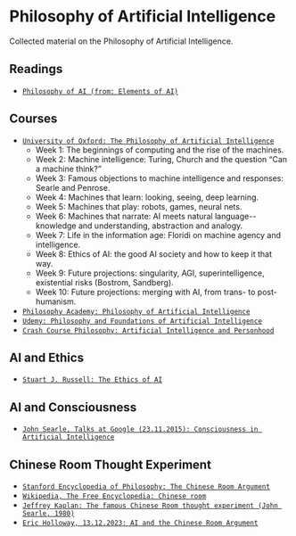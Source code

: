 # Philosophy of Artificial Intelligence

Collected material on the Philosophy of Artificial Intelligence.

## Readings

* [`Philosophy of AI (from: Elements of AI)`](https://course.elementsofai.com/1/3) 

## Courses

* [`University of Oxford: The Philosophy of Artificial Intelligence`](https://www.conted.ox.ac.uk/courses/the-philosophy-of-artificial-intelligence)  
  - Week 1: The beginnings of computing and the rise of the machines.
  - Week 2:  Machine intelligence: Turing, Church and the question “Can a machine think?”
  - Week 3:  Famous objections to machine intelligence and responses: Searle and Penrose.
  - Week 4: Machines that learn: looking, seeing, deep learning.
  - Week 5: Machines that play: robots, games, neural nets.
  - Week 6: Machines that narrate: AI meets natural language--knowledge and understanding, abstraction and analogy.
  - Week 7: Life in the information age: Floridi on machine agency and intelligence.
  - Week 8: Ethics of AI: the good AI society and how to keep it that way.
  - Week 9:  Future projections: singularity, AGI, superintelligence, existential risks (Bostrom, Sandberg).
  - Week 10:  Future projections: merging with AI, from trans- to post-humanism.
* [`Philosophy Academy: Philosophy of Artificial Intelligence`](https://www.youtube.com/watch?v=UZjfMci7u0k)
* [`Udemy: Philosophy and Foundations of Artificial Intelligence`](https://www.udemy.com/course/philosophy-and-foundations-of-artificial-intelligence-ai/learn/lecture/44311850#overview)
* [`Crash Course Philosophy: Artificial Intelligence and Personhood`](https://www.youtube.com/watch?v=39EdqUbj92U)

## AI and Ethics

* [`Stuart J. Russell: The Ethics of AI`](https://www.youtube.com/watch?v=KiT0T12Yyno) 

## AI and Consciousness

* [`John Searle, Talks at Google (23.11.2015): Consciousness in Artificial Intelligence`](https://www.youtube.com/watch?v=rHKwIYsPXLg) 


## Chinese Room Thought Experiment

* [`Stanford Encyclopedia of Philosophy: The Chinese Room Argument`](https://plato.stanford.edu/entries/chinese-room/) 
* [`Wikipedia, The Free Encyclopedia: Chinese room`](https://en.wikipedia.org/wiki/Chinese_room) 
* [`Jeffrey Kaplan: The famous Chinese Room thought experiment (John Searle, 1980)`](https://www.youtube.com/watch?v=tBE06SdgzwM) 
* [`Eric Holloway, 13.12.2023: AI and the Chinese Room Argument`](https://mindmatters.ai/2023/12/ai-and-the-chinese-room-argument/) 




